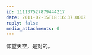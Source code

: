 ```yaml
---
id: 111137527879444217
date: 2011-02-15T18:16:37.000Z
reply: false
media_attachments: 0
---
```


仰望天空，是对的。

